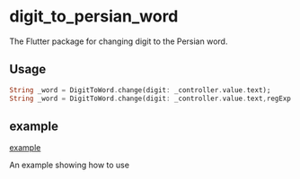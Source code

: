 # digit_to_persian_word

The Flutter package for changing digit to the Persian word.

## Usage
```dart
String _word = DigitToWord.change(digit: _controller.value.text);
String _word = DigitToWord.change(digit: _controller.value.text,regExp:",");
```
## example
[example](https://github.com/resfandiari/digit_to_persian_word/example)

An example showing how to use
